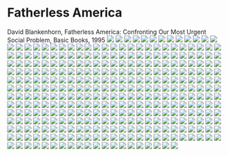 # Fatherless America
David Blankenhorn, Fatherless America: Confronting Our Most Urgent Social Problem, Basic Books, 1995
![](https://github.com/KilianKegel/4KPages-FatherlessAmerika/blob/main/images/FatherlessAmerica.jpg) 
![](https://github.com/KilianKegel/4KPages-FatherlessAmerika/blob/main/images/FatherlessAmerica_001.jpg) 
![](https://github.com/KilianKegel/4KPages-FatherlessAmerika/blob/main/images/FatherlessAmerica_002.jpg) 
![](https://github.com/KilianKegel/4KPages-FatherlessAmerika/blob/main/images/FatherlessAmerica_003.jpg) 
![](https://github.com/KilianKegel/4KPages-FatherlessAmerika/blob/main/images/FatherlessAmerica_004.jpg) 
![](https://github.com/KilianKegel/4KPages-FatherlessAmerika/blob/main/images/FatherlessAmerica_005.jpg) 
![](https://github.com/KilianKegel/4KPages-FatherlessAmerika/blob/main/images/FatherlessAmerica_006.jpg) 
![](https://github.com/KilianKegel/4KPages-FatherlessAmerika/blob/main/images/FatherlessAmerica_007.jpg) 
![](https://github.com/KilianKegel/4KPages-FatherlessAmerika/blob/main/images/FatherlessAmerica_008.jpg) 
![](https://github.com/KilianKegel/4KPages-FatherlessAmerika/blob/main/images/FatherlessAmerica_009.jpg) 
![](https://github.com/KilianKegel/4KPages-FatherlessAmerika/blob/main/images/FatherlessAmerica_010.jpg) 
![](https://github.com/KilianKegel/4KPages-FatherlessAmerika/blob/main/images/FatherlessAmerica_011.jpg) 
![](https://github.com/KilianKegel/4KPages-FatherlessAmerika/blob/main/images/FatherlessAmerica_012.jpg) 
![](https://github.com/KilianKegel/4KPages-FatherlessAmerika/blob/main/images/FatherlessAmerica_013.jpg) 
![](https://github.com/KilianKegel/4KPages-FatherlessAmerika/blob/main/images/FatherlessAmerica_014.jpg) 
![](https://github.com/KilianKegel/4KPages-FatherlessAmerika/blob/main/images/FatherlessAmerica_015.jpg) 
![](https://github.com/KilianKegel/4KPages-FatherlessAmerika/blob/main/images/FatherlessAmerica_016.jpg) 
![](https://github.com/KilianKegel/4KPages-FatherlessAmerika/blob/main/images/FatherlessAmerica_017.jpg) 
![](https://github.com/KilianKegel/4KPages-FatherlessAmerika/blob/main/images/FatherlessAmerica_018.jpg) 
![](https://github.com/KilianKegel/4KPages-FatherlessAmerika/blob/main/images/FatherlessAmerica_019.jpg) 
![](https://github.com/KilianKegel/4KPages-FatherlessAmerika/blob/main/images/FatherlessAmerica_020.jpg) 
![](https://github.com/KilianKegel/4KPages-FatherlessAmerika/blob/main/images/FatherlessAmerica_021.jpg) 
![](https://github.com/KilianKegel/4KPages-FatherlessAmerika/blob/main/images/FatherlessAmerica_022.jpg) 
![](https://github.com/KilianKegel/4KPages-FatherlessAmerika/blob/main/images/FatherlessAmerica_023.jpg) 
![](https://github.com/KilianKegel/4KPages-FatherlessAmerika/blob/main/images/FatherlessAmerica_024.jpg) 
![](https://github.com/KilianKegel/4KPages-FatherlessAmerika/blob/main/images/FatherlessAmerica_025.jpg) 
![](https://github.com/KilianKegel/4KPages-FatherlessAmerika/blob/main/images/FatherlessAmerica_026.jpg) 
![](https://github.com/KilianKegel/4KPages-FatherlessAmerika/blob/main/images/FatherlessAmerica_027.jpg) 
![](https://github.com/KilianKegel/4KPages-FatherlessAmerika/blob/main/images/FatherlessAmerica_028.jpg) 
![](https://github.com/KilianKegel/4KPages-FatherlessAmerika/blob/main/images/FatherlessAmerica_029.jpg) 
![](https://github.com/KilianKegel/4KPages-FatherlessAmerika/blob/main/images/FatherlessAmerica_030.jpg) 
![](https://github.com/KilianKegel/4KPages-FatherlessAmerika/blob/main/images/FatherlessAmerica_031.jpg) 
![](https://github.com/KilianKegel/4KPages-FatherlessAmerika/blob/main/images/FatherlessAmerica_032.jpg) 
![](https://github.com/KilianKegel/4KPages-FatherlessAmerika/blob/main/images/FatherlessAmerica_033.jpg) 
![](https://github.com/KilianKegel/4KPages-FatherlessAmerika/blob/main/images/FatherlessAmerica_034.jpg) 
![](https://github.com/KilianKegel/4KPages-FatherlessAmerika/blob/main/images/FatherlessAmerica_035.jpg) 
![](https://github.com/KilianKegel/4KPages-FatherlessAmerika/blob/main/images/FatherlessAmerica_036.jpg) 
![](https://github.com/KilianKegel/4KPages-FatherlessAmerika/blob/main/images/FatherlessAmerica_037.jpg) 
![](https://github.com/KilianKegel/4KPages-FatherlessAmerika/blob/main/images/FatherlessAmerica_038.jpg) 
![](https://github.com/KilianKegel/4KPages-FatherlessAmerika/blob/main/images/FatherlessAmerica_039.jpg) 
![](https://github.com/KilianKegel/4KPages-FatherlessAmerika/blob/main/images/FatherlessAmerica_040.jpg) 
![](https://github.com/KilianKegel/4KPages-FatherlessAmerika/blob/main/images/FatherlessAmerica_041.jpg) 
![](https://github.com/KilianKegel/4KPages-FatherlessAmerika/blob/main/images/FatherlessAmerica_042.jpg) 
![](https://github.com/KilianKegel/4KPages-FatherlessAmerika/blob/main/images/FatherlessAmerica_043.jpg) 
![](https://github.com/KilianKegel/4KPages-FatherlessAmerika/blob/main/images/FatherlessAmerica_044.jpg) 
![](https://github.com/KilianKegel/4KPages-FatherlessAmerika/blob/main/images/FatherlessAmerica_045.jpg) 
![](https://github.com/KilianKegel/4KPages-FatherlessAmerika/blob/main/images/FatherlessAmerica_046.jpg) 
![](https://github.com/KilianKegel/4KPages-FatherlessAmerika/blob/main/images/FatherlessAmerica_047.jpg) 
![](https://github.com/KilianKegel/4KPages-FatherlessAmerika/blob/main/images/FatherlessAmerica_048.jpg) 
![](https://github.com/KilianKegel/4KPages-FatherlessAmerika/blob/main/images/FatherlessAmerica_049.jpg) 
![](https://github.com/KilianKegel/4KPages-FatherlessAmerika/blob/main/images/FatherlessAmerica_050.jpg) 
![](https://github.com/KilianKegel/4KPages-FatherlessAmerika/blob/main/images/FatherlessAmerica_051.jpg) 
![](https://github.com/KilianKegel/4KPages-FatherlessAmerika/blob/main/images/FatherlessAmerica_052.jpg) 
![](https://github.com/KilianKegel/4KPages-FatherlessAmerika/blob/main/images/FatherlessAmerica_053.jpg) 
![](https://github.com/KilianKegel/4KPages-FatherlessAmerika/blob/main/images/FatherlessAmerica_054.jpg) 
![](https://github.com/KilianKegel/4KPages-FatherlessAmerika/blob/main/images/FatherlessAmerica_055.jpg) 
![](https://github.com/KilianKegel/4KPages-FatherlessAmerika/blob/main/images/FatherlessAmerica_056.jpg) 
![](https://github.com/KilianKegel/4KPages-FatherlessAmerika/blob/main/images/FatherlessAmerica_057.jpg) 
![](https://github.com/KilianKegel/4KPages-FatherlessAmerika/blob/main/images/FatherlessAmerica_058.jpg) 
![](https://github.com/KilianKegel/4KPages-FatherlessAmerika/blob/main/images/FatherlessAmerica_059.jpg) 
![](https://github.com/KilianKegel/4KPages-FatherlessAmerika/blob/main/images/FatherlessAmerica_060.jpg) 
![](https://github.com/KilianKegel/4KPages-FatherlessAmerika/blob/main/images/FatherlessAmerica_061.jpg) 
![](https://github.com/KilianKegel/4KPages-FatherlessAmerika/blob/main/images/FatherlessAmerica_062.jpg) 
![](https://github.com/KilianKegel/4KPages-FatherlessAmerika/blob/main/images/FatherlessAmerica_063.jpg) 
![](https://github.com/KilianKegel/4KPages-FatherlessAmerika/blob/main/images/FatherlessAmerica_064.jpg) 
![](https://github.com/KilianKegel/4KPages-FatherlessAmerika/blob/main/images/FatherlessAmerica_065.jpg) 
![](https://github.com/KilianKegel/4KPages-FatherlessAmerika/blob/main/images/FatherlessAmerica_066.jpg) 
![](https://github.com/KilianKegel/4KPages-FatherlessAmerika/blob/main/images/FatherlessAmerica_067.jpg) 
![](https://github.com/KilianKegel/4KPages-FatherlessAmerika/blob/main/images/FatherlessAmerica_068.jpg) 
![](https://github.com/KilianKegel/4KPages-FatherlessAmerika/blob/main/images/FatherlessAmerica_069.jpg) 
![](https://github.com/KilianKegel/4KPages-FatherlessAmerika/blob/main/images/FatherlessAmerica_070.jpg) 
![](https://github.com/KilianKegel/4KPages-FatherlessAmerika/blob/main/images/FatherlessAmerica_071.jpg) 
![](https://github.com/KilianKegel/4KPages-FatherlessAmerika/blob/main/images/FatherlessAmerica_072.jpg) 
![](https://github.com/KilianKegel/4KPages-FatherlessAmerika/blob/main/images/FatherlessAmerica_073.jpg) 
![](https://github.com/KilianKegel/4KPages-FatherlessAmerika/blob/main/images/FatherlessAmerica_074.jpg) 
![](https://github.com/KilianKegel/4KPages-FatherlessAmerika/blob/main/images/FatherlessAmerica_075.jpg) 
![](https://github.com/KilianKegel/4KPages-FatherlessAmerika/blob/main/images/FatherlessAmerica_076.jpg) 
![](https://github.com/KilianKegel/4KPages-FatherlessAmerika/blob/main/images/FatherlessAmerica_077.jpg) 
![](https://github.com/KilianKegel/4KPages-FatherlessAmerika/blob/main/images/FatherlessAmerica_078.jpg) 
![](https://github.com/KilianKegel/4KPages-FatherlessAmerika/blob/main/images/FatherlessAmerica_079.jpg) 
![](https://github.com/KilianKegel/4KPages-FatherlessAmerika/blob/main/images/FatherlessAmerica_080.jpg) 
![](https://github.com/KilianKegel/4KPages-FatherlessAmerika/blob/main/images/FatherlessAmerica_081.jpg) 
![](https://github.com/KilianKegel/4KPages-FatherlessAmerika/blob/main/images/FatherlessAmerica_082.jpg) 
![](https://github.com/KilianKegel/4KPages-FatherlessAmerika/blob/main/images/FatherlessAmerica_083.jpg) 
![](https://github.com/KilianKegel/4KPages-FatherlessAmerika/blob/main/images/FatherlessAmerica_084.jpg) 
![](https://github.com/KilianKegel/4KPages-FatherlessAmerika/blob/main/images/FatherlessAmerica_085.jpg) 
![](https://github.com/KilianKegel/4KPages-FatherlessAmerika/blob/main/images/FatherlessAmerica_086.jpg) 
![](https://github.com/KilianKegel/4KPages-FatherlessAmerika/blob/main/images/FatherlessAmerica_087.jpg) 
![](https://github.com/KilianKegel/4KPages-FatherlessAmerika/blob/main/images/FatherlessAmerica_088.jpg) 
![](https://github.com/KilianKegel/4KPages-FatherlessAmerika/blob/main/images/FatherlessAmerica_089.jpg) 
![](https://github.com/KilianKegel/4KPages-FatherlessAmerika/blob/main/images/FatherlessAmerica_090.jpg) 
![](https://github.com/KilianKegel/4KPages-FatherlessAmerika/blob/main/images/FatherlessAmerica_091.jpg) 
![](https://github.com/KilianKegel/4KPages-FatherlessAmerika/blob/main/images/FatherlessAmerica_092.jpg) 
![](https://github.com/KilianKegel/4KPages-FatherlessAmerika/blob/main/images/FatherlessAmerica_093.jpg) 
![](https://github.com/KilianKegel/4KPages-FatherlessAmerika/blob/main/images/FatherlessAmerica_094.jpg) 
![](https://github.com/KilianKegel/4KPages-FatherlessAmerika/blob/main/images/FatherlessAmerica_095.jpg) 
![](https://github.com/KilianKegel/4KPages-FatherlessAmerika/blob/main/images/FatherlessAmerica_096.jpg) 
![](https://github.com/KilianKegel/4KPages-FatherlessAmerika/blob/main/images/FatherlessAmerica_097.jpg) 
![](https://github.com/KilianKegel/4KPages-FatherlessAmerika/blob/main/images/FatherlessAmerica_098.jpg) 
![](https://github.com/KilianKegel/4KPages-FatherlessAmerika/blob/main/images/FatherlessAmerica_099.jpg) 
![](https://github.com/KilianKegel/4KPages-FatherlessAmerika/blob/main/images/FatherlessAmerica_100.jpg) 
![](https://github.com/KilianKegel/4KPages-FatherlessAmerika/blob/main/images/FatherlessAmerica_101.jpg) 
![](https://github.com/KilianKegel/4KPages-FatherlessAmerika/blob/main/images/FatherlessAmerica_102.jpg) 
![](https://github.com/KilianKegel/4KPages-FatherlessAmerika/blob/main/images/FatherlessAmerica_103.jpg) 
![](https://github.com/KilianKegel/4KPages-FatherlessAmerika/blob/main/images/FatherlessAmerica_104.jpg) 
![](https://github.com/KilianKegel/4KPages-FatherlessAmerika/blob/main/images/FatherlessAmerica_105.jpg) 
![](https://github.com/KilianKegel/4KPages-FatherlessAmerika/blob/main/images/FatherlessAmerica_106.jpg) 
![](https://github.com/KilianKegel/4KPages-FatherlessAmerika/blob/main/images/FatherlessAmerica_107.jpg) 
![](https://github.com/KilianKegel/4KPages-FatherlessAmerika/blob/main/images/FatherlessAmerica_108.jpg) 
![](https://github.com/KilianKegel/4KPages-FatherlessAmerika/blob/main/images/FatherlessAmerica_109.jpg) 
![](https://github.com/KilianKegel/4KPages-FatherlessAmerika/blob/main/images/FatherlessAmerica_110.jpg) 
![](https://github.com/KilianKegel/4KPages-FatherlessAmerika/blob/main/images/FatherlessAmerica_111.jpg) 
![](https://github.com/KilianKegel/4KPages-FatherlessAmerika/blob/main/images/FatherlessAmerica_112.jpg) 
![](https://github.com/KilianKegel/4KPages-FatherlessAmerika/blob/main/images/FatherlessAmerica_113.jpg) 
![](https://github.com/KilianKegel/4KPages-FatherlessAmerika/blob/main/images/FatherlessAmerica_114.jpg) 
![](https://github.com/KilianKegel/4KPages-FatherlessAmerika/blob/main/images/FatherlessAmerica_115.jpg) 
![](https://github.com/KilianKegel/4KPages-FatherlessAmerika/blob/main/images/FatherlessAmerica_116.jpg) 
![](https://github.com/KilianKegel/4KPages-FatherlessAmerika/blob/main/images/FatherlessAmerica_117.jpg) 
![](https://github.com/KilianKegel/4KPages-FatherlessAmerika/blob/main/images/FatherlessAmerica_118.jpg) 
![](https://github.com/KilianKegel/4KPages-FatherlessAmerika/blob/main/images/FatherlessAmerica_119.jpg) 
![](https://github.com/KilianKegel/4KPages-FatherlessAmerika/blob/main/images/FatherlessAmerica_120.jpg) 
![](https://github.com/KilianKegel/4KPages-FatherlessAmerika/blob/main/images/FatherlessAmerica_121.jpg) 
![](https://github.com/KilianKegel/4KPages-FatherlessAmerika/blob/main/images/FatherlessAmerica_122.jpg) 
![](https://github.com/KilianKegel/4KPages-FatherlessAmerika/blob/main/images/FatherlessAmerica_123.jpg) 
![](https://github.com/KilianKegel/4KPages-FatherlessAmerika/blob/main/images/FatherlessAmerica_124.jpg) 
![](https://github.com/KilianKegel/4KPages-FatherlessAmerika/blob/main/images/FatherlessAmerica_125.jpg) 
![](https://github.com/KilianKegel/4KPages-FatherlessAmerika/blob/main/images/FatherlessAmerica_126.jpg) 
![](https://github.com/KilianKegel/4KPages-FatherlessAmerika/blob/main/images/FatherlessAmerica_127.jpg) 
![](https://github.com/KilianKegel/4KPages-FatherlessAmerika/blob/main/images/FatherlessAmerica_128.jpg) 
![](https://github.com/KilianKegel/4KPages-FatherlessAmerika/blob/main/images/FatherlessAmerica_129.jpg) 
![](https://github.com/KilianKegel/4KPages-FatherlessAmerika/blob/main/images/FatherlessAmerica_130.jpg) 
![](https://github.com/KilianKegel/4KPages-FatherlessAmerika/blob/main/images/FatherlessAmerica_131.jpg) 
![](https://github.com/KilianKegel/4KPages-FatherlessAmerika/blob/main/images/FatherlessAmerica_132.jpg) 
![](https://github.com/KilianKegel/4KPages-FatherlessAmerika/blob/main/images/FatherlessAmerica_133.jpg) 
![](https://github.com/KilianKegel/4KPages-FatherlessAmerika/blob/main/images/FatherlessAmerica_134.jpg) 
![](https://github.com/KilianKegel/4KPages-FatherlessAmerika/blob/main/images/FatherlessAmerica_135.jpg) 
![](https://github.com/KilianKegel/4KPages-FatherlessAmerika/blob/main/images/FatherlessAmerica_136.jpg) 
![](https://github.com/KilianKegel/4KPages-FatherlessAmerika/blob/main/images/FatherlessAmerica_137.jpg) 
![](https://github.com/KilianKegel/4KPages-FatherlessAmerika/blob/main/images/FatherlessAmerica_138.jpg) 
![](https://github.com/KilianKegel/4KPages-FatherlessAmerika/blob/main/images/FatherlessAmerica_139.jpg) 
![](https://github.com/KilianKegel/4KPages-FatherlessAmerika/blob/main/images/FatherlessAmerica_140.jpg) 
![](https://github.com/KilianKegel/4KPages-FatherlessAmerika/blob/main/images/FatherlessAmerica_141.jpg) 
![](https://github.com/KilianKegel/4KPages-FatherlessAmerika/blob/main/images/FatherlessAmerica_142.jpg) 
![](https://github.com/KilianKegel/4KPages-FatherlessAmerika/blob/main/images/FatherlessAmerica_143.jpg) 
![](https://github.com/KilianKegel/4KPages-FatherlessAmerika/blob/main/images/FatherlessAmerica_144.jpg) 
![](https://github.com/KilianKegel/4KPages-FatherlessAmerika/blob/main/images/FatherlessAmerica_145.jpg) 
![](https://github.com/KilianKegel/4KPages-FatherlessAmerika/blob/main/images/FatherlessAmerica_146.jpg) 
![](https://github.com/KilianKegel/4KPages-FatherlessAmerika/blob/main/images/FatherlessAmerica_147.jpg) 
![](https://github.com/KilianKegel/4KPages-FatherlessAmerika/blob/main/images/FatherlessAmerica_148.jpg) 
![](https://github.com/KilianKegel/4KPages-FatherlessAmerika/blob/main/images/FatherlessAmerica_149.jpg) 
![](https://github.com/KilianKegel/4KPages-FatherlessAmerika/blob/main/images/FatherlessAmerica_150.jpg) 
![](https://github.com/KilianKegel/4KPages-FatherlessAmerika/blob/main/images/FatherlessAmerica_151.jpg) 
![](https://github.com/KilianKegel/4KPages-FatherlessAmerika/blob/main/images/FatherlessAmerica_152.jpg) 
![](https://github.com/KilianKegel/4KPages-FatherlessAmerika/blob/main/images/FatherlessAmerica_153.jpg) 
![](https://github.com/KilianKegel/4KPages-FatherlessAmerika/blob/main/images/FatherlessAmerica_154.jpg) 
![](https://github.com/KilianKegel/4KPages-FatherlessAmerika/blob/main/images/FatherlessAmerica_155.jpg) 
![](https://github.com/KilianKegel/4KPages-FatherlessAmerika/blob/main/images/FatherlessAmerica_156.jpg) 
![](https://github.com/KilianKegel/4KPages-FatherlessAmerika/blob/main/images/FatherlessAmerica_157.jpg) 
![](https://github.com/KilianKegel/4KPages-FatherlessAmerika/blob/main/images/FatherlessAmerica_158.jpg) 
![](https://github.com/KilianKegel/4KPages-FatherlessAmerika/blob/main/images/FatherlessAmerica_159.jpg) 
![](https://github.com/KilianKegel/4KPages-FatherlessAmerika/blob/main/images/FatherlessAmerica_160.jpg) 
![](https://github.com/KilianKegel/4KPages-FatherlessAmerika/blob/main/images/FatherlessAmerica_161.jpg) 
![](https://github.com/KilianKegel/4KPages-FatherlessAmerika/blob/main/images/FatherlessAmerica_162.jpg) 
![](https://github.com/KilianKegel/4KPages-FatherlessAmerika/blob/main/images/FatherlessAmerica_163.jpg) 
![](https://github.com/KilianKegel/4KPages-FatherlessAmerika/blob/main/images/FatherlessAmerica_164.jpg) 
![](https://github.com/KilianKegel/4KPages-FatherlessAmerika/blob/main/images/FatherlessAmerica_165.jpg) 
![](https://github.com/KilianKegel/4KPages-FatherlessAmerika/blob/main/images/FatherlessAmerica_166.jpg) 
![](https://github.com/KilianKegel/4KPages-FatherlessAmerika/blob/main/images/FatherlessAmerica_167.jpg) 
![](https://github.com/KilianKegel/4KPages-FatherlessAmerika/blob/main/images/FatherlessAmerica_168.jpg) 
![](https://github.com/KilianKegel/4KPages-FatherlessAmerika/blob/main/images/FatherlessAmerica_169.jpg) 
![](https://github.com/KilianKegel/4KPages-FatherlessAmerika/blob/main/images/FatherlessAmerica_170.jpg) 
![](https://github.com/KilianKegel/4KPages-FatherlessAmerika/blob/main/images/FatherlessAmerica_171.jpg) 
![](https://github.com/KilianKegel/4KPages-FatherlessAmerika/blob/main/images/FatherlessAmerica_172.jpg) 
![](https://github.com/KilianKegel/4KPages-FatherlessAmerika/blob/main/images/FatherlessAmerica_173.jpg) 
![](https://github.com/KilianKegel/4KPages-FatherlessAmerika/blob/main/images/FatherlessAmerica_174.jpg) 
![](https://github.com/KilianKegel/4KPages-FatherlessAmerika/blob/main/images/FatherlessAmerica_175.jpg) 
![](https://github.com/KilianKegel/4KPages-FatherlessAmerika/blob/main/images/FatherlessAmerica_176.jpg) 
![](https://github.com/KilianKegel/4KPages-FatherlessAmerika/blob/main/images/FatherlessAmerica_177.jpg) 
![](https://github.com/KilianKegel/4KPages-FatherlessAmerika/blob/main/images/FatherlessAmerica_178.jpg) 
![](https://github.com/KilianKegel/4KPages-FatherlessAmerika/blob/main/images/FatherlessAmerica_179.jpg) 
![](https://github.com/KilianKegel/4KPages-FatherlessAmerika/blob/main/images/FatherlessAmerica_180.jpg) 
![](https://github.com/KilianKegel/4KPages-FatherlessAmerika/blob/main/images/FatherlessAmerica_181.jpg) 
![](https://github.com/KilianKegel/4KPages-FatherlessAmerika/blob/main/images/FatherlessAmerica_182.jpg) 
![](https://github.com/KilianKegel/4KPages-FatherlessAmerika/blob/main/images/FatherlessAmerica_183.jpg) 
![](https://github.com/KilianKegel/4KPages-FatherlessAmerika/blob/main/images/FatherlessAmerica_184.jpg) 
![](https://github.com/KilianKegel/4KPages-FatherlessAmerika/blob/main/images/FatherlessAmerica_185.jpg) 
![](https://github.com/KilianKegel/4KPages-FatherlessAmerika/blob/main/images/FatherlessAmerica_186.jpg) 
![](https://github.com/KilianKegel/4KPages-FatherlessAmerika/blob/main/images/FatherlessAmerica_187.jpg) 
![](https://github.com/KilianKegel/4KPages-FatherlessAmerika/blob/main/images/FatherlessAmerica_188.jpg) 
![](https://github.com/KilianKegel/4KPages-FatherlessAmerika/blob/main/images/FatherlessAmerica_189.jpg) 
![](https://github.com/KilianKegel/4KPages-FatherlessAmerika/blob/main/images/FatherlessAmerica_190.jpg) 
![](https://github.com/KilianKegel/4KPages-FatherlessAmerika/blob/main/images/FatherlessAmerica_191.jpg) 
![](https://github.com/KilianKegel/4KPages-FatherlessAmerika/blob/main/images/FatherlessAmerica_192.jpg) 
![](https://github.com/KilianKegel/4KPages-FatherlessAmerika/blob/main/images/FatherlessAmerica_193.jpg) 
![](https://github.com/KilianKegel/4KPages-FatherlessAmerika/blob/main/images/FatherlessAmerica_194.jpg) 
![](https://github.com/KilianKegel/4KPages-FatherlessAmerika/blob/main/images/FatherlessAmerica_195.jpg) 
![](https://github.com/KilianKegel/4KPages-FatherlessAmerika/blob/main/images/FatherlessAmerica_196.jpg) 
![](https://github.com/KilianKegel/4KPages-FatherlessAmerika/blob/main/images/FatherlessAmerica_197.jpg) 
![](https://github.com/KilianKegel/4KPages-FatherlessAmerika/blob/main/images/FatherlessAmerica_198.jpg) 
![](https://github.com/KilianKegel/4KPages-FatherlessAmerika/blob/main/images/FatherlessAmerica_199.jpg) 
![](https://github.com/KilianKegel/4KPages-FatherlessAmerika/blob/main/images/FatherlessAmerica_200.jpg) 
![](https://github.com/KilianKegel/4KPages-FatherlessAmerika/blob/main/images/FatherlessAmerica_201.jpg) 
![](https://github.com/KilianKegel/4KPages-FatherlessAmerika/blob/main/images/FatherlessAmerica_202.jpg) 
![](https://github.com/KilianKegel/4KPages-FatherlessAmerika/blob/main/images/FatherlessAmerica_203.jpg) 
![](https://github.com/KilianKegel/4KPages-FatherlessAmerika/blob/main/images/FatherlessAmerica_204.jpg) 
![](https://github.com/KilianKegel/4KPages-FatherlessAmerika/blob/main/images/FatherlessAmerica_205.jpg) 
![](https://github.com/KilianKegel/4KPages-FatherlessAmerika/blob/main/images/FatherlessAmerica_206.jpg) 
![](https://github.com/KilianKegel/4KPages-FatherlessAmerika/blob/main/images/FatherlessAmerica_207.jpg) 
![](https://github.com/KilianKegel/4KPages-FatherlessAmerika/blob/main/images/FatherlessAmerica_208.jpg) 
![](https://github.com/KilianKegel/4KPages-FatherlessAmerika/blob/main/images/FatherlessAmerica_209.jpg) 
![](https://github.com/KilianKegel/4KPages-FatherlessAmerika/blob/main/images/FatherlessAmerica_210.jpg) 
![](https://github.com/KilianKegel/4KPages-FatherlessAmerika/blob/main/images/FatherlessAmerica_211.jpg) 
![](https://github.com/KilianKegel/4KPages-FatherlessAmerika/blob/main/images/FatherlessAmerica_212.jpg) 
![](https://github.com/KilianKegel/4KPages-FatherlessAmerika/blob/main/images/FatherlessAmerica_213.jpg) 
![](https://github.com/KilianKegel/4KPages-FatherlessAmerika/blob/main/images/FatherlessAmerica_214.jpg) 
![](https://github.com/KilianKegel/4KPages-FatherlessAmerika/blob/main/images/FatherlessAmerica_215.jpg) 
![](https://github.com/KilianKegel/4KPages-FatherlessAmerika/blob/main/images/FatherlessAmerica_216.jpg) 
![](https://github.com/KilianKegel/4KPages-FatherlessAmerika/blob/main/images/FatherlessAmerica_217.jpg) 
![](https://github.com/KilianKegel/4KPages-FatherlessAmerika/blob/main/images/FatherlessAmerica_218.jpg) 
![](https://github.com/KilianKegel/4KPages-FatherlessAmerika/blob/main/images/FatherlessAmerica_219.jpg) 
![](https://github.com/KilianKegel/4KPages-FatherlessAmerika/blob/main/images/FatherlessAmerica_220.jpg) 
![](https://github.com/KilianKegel/4KPages-FatherlessAmerika/blob/main/images/FatherlessAmerica_221.jpg) 
![](https://github.com/KilianKegel/4KPages-FatherlessAmerika/blob/main/images/FatherlessAmerica_222.jpg) 
![](https://github.com/KilianKegel/4KPages-FatherlessAmerika/blob/main/images/FatherlessAmerica_223.jpg) 
![](https://github.com/KilianKegel/4KPages-FatherlessAmerika/blob/main/images/FatherlessAmerica_224.jpg) 
![](https://github.com/KilianKegel/4KPages-FatherlessAmerika/blob/main/images/FatherlessAmerica_225.jpg) 
![](https://github.com/KilianKegel/4KPages-FatherlessAmerika/blob/main/images/FatherlessAmerica_226.jpg) 
![](https://github.com/KilianKegel/4KPages-FatherlessAmerika/blob/main/images/FatherlessAmerica_227.jpg) 
![](https://github.com/KilianKegel/4KPages-FatherlessAmerika/blob/main/images/FatherlessAmerica_228.jpg) 
![](https://github.com/KilianKegel/4KPages-FatherlessAmerika/blob/main/images/FatherlessAmerica_229.jpg) 
![](https://github.com/KilianKegel/4KPages-FatherlessAmerika/blob/main/images/FatherlessAmerica_230.jpg) 
![](https://github.com/KilianKegel/4KPages-FatherlessAmerika/blob/main/images/FatherlessAmerica_231.jpg) 
![](https://github.com/KilianKegel/4KPages-FatherlessAmerika/blob/main/images/FatherlessAmerica_232.jpg) 
![](https://github.com/KilianKegel/4KPages-FatherlessAmerika/blob/main/images/FatherlessAmerica_233.jpg) 
![](https://github.com/KilianKegel/4KPages-FatherlessAmerika/blob/main/images/FatherlessAmerica_234.jpg) 
![](https://github.com/KilianKegel/4KPages-FatherlessAmerika/blob/main/images/FatherlessAmerica_235.jpg) 
![](https://github.com/KilianKegel/4KPages-FatherlessAmerika/blob/main/images/FatherlessAmerica_236.jpg) 
![](https://github.com/KilianKegel/4KPages-FatherlessAmerika/blob/main/images/FatherlessAmerica_237.jpg) 
![](https://github.com/KilianKegel/4KPages-FatherlessAmerika/blob/main/images/FatherlessAmerica_238.jpg) 
![](https://github.com/KilianKegel/4KPages-FatherlessAmerika/blob/main/images/FatherlessAmerica_239.jpg) 
![](https://github.com/KilianKegel/4KPages-FatherlessAmerika/blob/main/images/FatherlessAmerica_240.jpg) 
![](https://github.com/KilianKegel/4KPages-FatherlessAmerika/blob/main/images/FatherlessAmerica_241.jpg) 
![](https://github.com/KilianKegel/4KPages-FatherlessAmerika/blob/main/images/FatherlessAmerica_242.jpg) 
![](https://github.com/KilianKegel/4KPages-FatherlessAmerika/blob/main/images/FatherlessAmerica_243.jpg) 
![](https://github.com/KilianKegel/4KPages-FatherlessAmerika/blob/main/images/FatherlessAmerica_244.jpg) 
![](https://github.com/KilianKegel/4KPages-FatherlessAmerika/blob/main/images/FatherlessAmerica_245.jpg) 
![](https://github.com/KilianKegel/4KPages-FatherlessAmerika/blob/main/images/FatherlessAmerica_246.jpg) 
![](https://github.com/KilianKegel/4KPages-FatherlessAmerika/blob/main/images/FatherlessAmerica_247.jpg) 
![](https://github.com/KilianKegel/4KPages-FatherlessAmerika/blob/main/images/FatherlessAmerica_248.jpg) 
![](https://github.com/KilianKegel/4KPages-FatherlessAmerika/blob/main/images/FatherlessAmerica_249.jpg) 
![](https://github.com/KilianKegel/4KPages-FatherlessAmerika/blob/main/images/FatherlessAmerica_250.jpg) 
![](https://github.com/KilianKegel/4KPages-FatherlessAmerika/blob/main/images/FatherlessAmerica_251.jpg) 
![](https://github.com/KilianKegel/4KPages-FatherlessAmerika/blob/main/images/FatherlessAmerica_252.jpg) 
![](https://github.com/KilianKegel/4KPages-FatherlessAmerika/blob/main/images/FatherlessAmerica_253.jpg) 
![](https://github.com/KilianKegel/4KPages-FatherlessAmerika/blob/main/images/FatherlessAmerica_254.jpg) 
![](https://github.com/KilianKegel/4KPages-FatherlessAmerika/blob/main/images/FatherlessAmerica_255.jpg) 
![](https://github.com/KilianKegel/4KPages-FatherlessAmerika/blob/main/images/FatherlessAmerica_256.jpg) 
![](https://github.com/KilianKegel/4KPages-FatherlessAmerika/blob/main/images/FatherlessAmerica_257.jpg) 
![](https://github.com/KilianKegel/4KPages-FatherlessAmerika/blob/main/images/FatherlessAmerica_258.jpg) 
![](https://github.com/KilianKegel/4KPages-FatherlessAmerika/blob/main/images/FatherlessAmerica_259.jpg) 
![](https://github.com/KilianKegel/4KPages-FatherlessAmerika/blob/main/images/FatherlessAmerica_260.jpg) 
![](https://github.com/KilianKegel/4KPages-FatherlessAmerika/blob/main/images/FatherlessAmerica_261.jpg) 
![](https://github.com/KilianKegel/4KPages-FatherlessAmerika/blob/main/images/FatherlessAmerica_262.jpg) 
![](https://github.com/KilianKegel/4KPages-FatherlessAmerika/blob/main/images/FatherlessAmerica_263.jpg) 
![](https://github.com/KilianKegel/4KPages-FatherlessAmerika/blob/main/images/FatherlessAmerica_264.jpg) 
![](https://github.com/KilianKegel/4KPages-FatherlessAmerika/blob/main/images/FatherlessAmerica_265.jpg) 
![](https://github.com/KilianKegel/4KPages-FatherlessAmerika/blob/main/images/FatherlessAmerica_266.jpg) 
![](https://github.com/KilianKegel/4KPages-FatherlessAmerika/blob/main/images/FatherlessAmerica_267.jpg) 
![](https://github.com/KilianKegel/4KPages-FatherlessAmerika/blob/main/images/FatherlessAmerica_268.jpg) 
![](https://github.com/KilianKegel/4KPages-FatherlessAmerika/blob/main/images/FatherlessAmerica_269.jpg) 
![](https://github.com/KilianKegel/4KPages-FatherlessAmerika/blob/main/images/FatherlessAmerica_270.jpg) 
![](https://github.com/KilianKegel/4KPages-FatherlessAmerika/blob/main/images/FatherlessAmerica_271.jpg) 
![](https://github.com/KilianKegel/4KPages-FatherlessAmerika/blob/main/images/FatherlessAmerica_272.jpg) 
![](https://github.com/KilianKegel/4KPages-FatherlessAmerika/blob/main/images/FatherlessAmerica_273.jpg) 
![](https://github.com/KilianKegel/4KPages-FatherlessAmerika/blob/main/images/FatherlessAmerica_274.jpg) 
![](https://github.com/KilianKegel/4KPages-FatherlessAmerika/blob/main/images/FatherlessAmerica_275.jpg) 
![](https://github.com/KilianKegel/4KPages-FatherlessAmerika/blob/main/images/FatherlessAmerica_276.jpg) 
![](https://github.com/KilianKegel/4KPages-FatherlessAmerika/blob/main/images/FatherlessAmerica_277.jpg) 
![](https://github.com/KilianKegel/4KPages-FatherlessAmerika/blob/main/images/FatherlessAmerica_278.jpg) 
![](https://github.com/KilianKegel/4KPages-FatherlessAmerika/blob/main/images/FatherlessAmerica_279.jpg) 
![](https://github.com/KilianKegel/4KPages-FatherlessAmerika/blob/main/images/FatherlessAmerica_280.jpg) 
![](https://github.com/KilianKegel/4KPages-FatherlessAmerika/blob/main/images/FatherlessAmerica_281.jpg) 
![](https://github.com/KilianKegel/4KPages-FatherlessAmerika/blob/main/images/FatherlessAmerica_282.jpg) 
![](https://github.com/KilianKegel/4KPages-FatherlessAmerika/blob/main/images/FatherlessAmerica_283.jpg) 
![](https://github.com/KilianKegel/4KPages-FatherlessAmerika/blob/main/images/FatherlessAmerica_284.jpg) 
![](https://github.com/KilianKegel/4KPages-FatherlessAmerika/blob/main/images/FatherlessAmerica_285.jpg) 
![](https://github.com/KilianKegel/4KPages-FatherlessAmerika/blob/main/images/FatherlessAmerica_286.jpg) 
![](https://github.com/KilianKegel/4KPages-FatherlessAmerika/blob/main/images/FatherlessAmerica_287.jpg) 
![](https://github.com/KilianKegel/4KPages-FatherlessAmerika/blob/main/images/FatherlessAmerica_288.jpg) 
![](https://github.com/KilianKegel/4KPages-FatherlessAmerika/blob/main/images/FatherlessAmerica_289.jpg) 
![](https://github.com/KilianKegel/4KPages-FatherlessAmerika/blob/main/images/FatherlessAmerica_290.jpg) 
![](https://github.com/KilianKegel/4KPages-FatherlessAmerika/blob/main/images/FatherlessAmerica_291.jpg) 
![](https://github.com/KilianKegel/4KPages-FatherlessAmerika/blob/main/images/FatherlessAmerica_292.jpg) 
![](https://github.com/KilianKegel/4KPages-FatherlessAmerika/blob/main/images/FatherlessAmerica_293.jpg) 
![](https://github.com/KilianKegel/4KPages-FatherlessAmerika/blob/main/images/FatherlessAmerica_294.jpg) 
![](https://github.com/KilianKegel/4KPages-FatherlessAmerika/blob/main/images/FatherlessAmerica_295.jpg) 
![](https://github.com/KilianKegel/4KPages-FatherlessAmerika/blob/main/images/FatherlessAmerica_296.jpg) 
![](https://github.com/KilianKegel/4KPages-FatherlessAmerika/blob/main/images/FatherlessAmerica_297.jpg) 
![](https://github.com/KilianKegel/4KPages-FatherlessAmerika/blob/main/images/FatherlessAmerica_298.jpg) 
![](https://github.com/KilianKegel/4KPages-FatherlessAmerika/blob/main/images/FatherlessAmerica_299.jpg) 
![](https://github.com/KilianKegel/4KPages-FatherlessAmerika/blob/main/images/FatherlessAmerica_300.jpg) 
![](https://github.com/KilianKegel/4KPages-FatherlessAmerika/blob/main/images/FatherlessAmerica_301.jpg) 
![](https://github.com/KilianKegel/4KPages-FatherlessAmerika/blob/main/images/FatherlessAmerica_302.jpg) 
![](https://github.com/KilianKegel/4KPages-FatherlessAmerika/blob/main/images/FatherlessAmerica_303.jpg) 
![](https://github.com/KilianKegel/4KPages-FatherlessAmerika/blob/main/images/FatherlessAmerica_304.jpg) 
![](https://github.com/KilianKegel/4KPages-FatherlessAmerika/blob/main/images/FatherlessAmerica_305.jpg) 
![](https://github.com/KilianKegel/4KPages-FatherlessAmerika/blob/main/images/FatherlessAmerica_306.jpg) 
![](https://github.com/KilianKegel/4KPages-FatherlessAmerika/blob/main/images/FatherlessAmerica_307.jpg) 
![](https://github.com/KilianKegel/4KPages-FatherlessAmerika/blob/main/images/FatherlessAmerica_308.jpg) 
![](https://github.com/KilianKegel/4KPages-FatherlessAmerika/blob/main/images/FatherlessAmerica_309.jpg) 
![](https://github.com/KilianKegel/4KPages-FatherlessAmerika/blob/main/images/FatherlessAmerica_310.jpg) 
![](https://github.com/KilianKegel/4KPages-FatherlessAmerika/blob/main/images/FatherlessAmerica_311.jpg) 
![](https://github.com/KilianKegel/4KPages-FatherlessAmerika/blob/main/images/FatherlessAmerica_312.jpg) 
![](https://github.com/KilianKegel/4KPages-FatherlessAmerika/blob/main/images/FatherlessAmerica_313.jpg) 
![](https://github.com/KilianKegel/4KPages-FatherlessAmerika/blob/main/images/FatherlessAmerica_314.jpg) 
![](https://github.com/KilianKegel/4KPages-FatherlessAmerika/blob/main/images/FatherlessAmerica_315.jpg) 
![](https://github.com/KilianKegel/4KPages-FatherlessAmerika/blob/main/images/FatherlessAmerica_316.jpg) 
![](https://github.com/KilianKegel/4KPages-FatherlessAmerika/blob/main/images/FatherlessAmerica_317.jpg) 
![](https://github.com/KilianKegel/4KPages-FatherlessAmerika/blob/main/images/FatherlessAmerica_318.jpg) 
![](https://github.com/KilianKegel/4KPages-FatherlessAmerika/blob/main/images/FatherlessAmerica_319.jpg) 
![](https://github.com/KilianKegel/4KPages-FatherlessAmerika/blob/main/images/FatherlessAmerica_320.jpg) 
![](https://github.com/KilianKegel/4KPages-FatherlessAmerika/blob/main/images/FatherlessAmerica_321.jpg) 
![](https://github.com/KilianKegel/4KPages-FatherlessAmerika/blob/main/images/FatherlessAmerica_322.jpg) 
![](https://github.com/KilianKegel/4KPages-FatherlessAmerika/blob/main/images/FatherlessAmerica_323.jpg) 
![](https://github.com/KilianKegel/4KPages-FatherlessAmerika/blob/main/images/FatherlessAmerica_324.jpg) 
![](https://github.com/KilianKegel/4KPages-FatherlessAmerika/blob/main/images/FatherlessAmerica_325.jpg) 
![](https://github.com/KilianKegel/4KPages-FatherlessAmerika/blob/main/images/FatherlessAmerica_326.jpg) 
![](https://github.com/KilianKegel/4KPages-FatherlessAmerika/blob/main/images/FatherlessAmerica_327.jpg) 
![](https://github.com/KilianKegel/4KPages-FatherlessAmerika/blob/main/images/FatherlessAmerica_328.jpg) 
![](https://github.com/KilianKegel/4KPages-FatherlessAmerika/blob/main/images/FatherlessAmerica_329.jpg) 
![](https://github.com/KilianKegel/4KPages-FatherlessAmerika/blob/main/images/FatherlessAmerica_330.jpg) 
![](https://github.com/KilianKegel/4KPages-FatherlessAmerika/blob/main/images/FatherlessAmerica_331.jpg) 
![](https://github.com/KilianKegel/4KPages-FatherlessAmerika/blob/main/images/FatherlessAmerica_332.jpg) 
